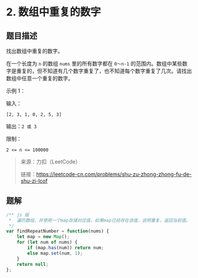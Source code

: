 # 2. 数组中重复的数字

## 题目描述

找出数组中重复的数字。


在一个长度为 `n` 的数组 `nums` 里的所有数字都在 `0～n-1` 的范围内。数组中某些数字是重复的，但不知道有几个数字重复了，也不知道每个数字重复了几次。请找出数组中任意一个重复的数字。

示例 1：

输入：

```
[2, 3, 1, 0, 2, 5, 3]
```


输出：`2 或 3` 

限制：

```
2 <= n <= 100000
```



> 来源：力扣（LeetCode）
>
> 链接：https://leetcode-cn.com/problems/shu-zu-zhong-zhong-fu-de-shu-zi-lcof



## 题解

```js
/** js 版
 *	遍历数组，并使用一个map存储对应值，如果map已经存在该值，说明重复，返回当前值。
 */
var findRepeatNumber = function(nums) {
    let map = new Map();
    for (let num of nums) {
        if (map.has(num)) return num;
        else map.set(num, 1);
    }
    return null;
};
```

